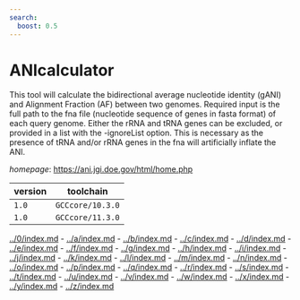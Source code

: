 ```yaml
---
search:
  boost: 0.5
---
```

# ANIcalculator

This tool will calculate the bidirectional average nucleotide identity (gANI) and  Alignment Fraction (AF) between two genomes. Required input is the full path to the fna file  (nucleotide sequence of genes in fasta format) of each query genome. Either the rRNA and tRNA genes  can be excluded, or provided in a list with the -ignoreList option. This is necessary as the presence of tRNA and/or rRNA genes in the fna will artificially inflate the ANI.

*homepage*: <https://ani.jgi.doe.gov/html/home.php>

version | toolchain
--------|----------
``1.0`` | ``GCCcore/10.3.0``
``1.0`` | ``GCCcore/11.3.0``

[../0/index.md](0) - [../a/index.md](a) - [../b/index.md](b) - [../c/index.md](c) - [../d/index.md](d) - [../e/index.md](e) - [../f/index.md](f) - [../g/index.md](g) - [../h/index.md](h) - [../i/index.md](i) - [../j/index.md](j) - [../k/index.md](k) - [../l/index.md](l) - [../m/index.md](m) - [../n/index.md](n) - [../o/index.md](o) - [../p/index.md](p) - [../q/index.md](q) - [../r/index.md](r) - [../s/index.md](s) - [../t/index.md](t) - [../u/index.md](u) - [../v/index.md](v) - [../w/index.md](w) - [../x/index.md](x) - [../y/index.md](y) - [../z/index.md](z)

